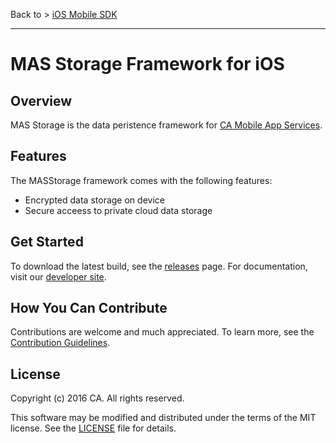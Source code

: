 Back to > [iOS Mobile SDK](https://github.com/CAAPIM/iOS-MAS-SDK)
<hr/>

# MAS Storage Framework for iOS

## Overview
MAS Storage is the data peristence framework for [CA Mobile App Services][mas.ca.com]. 

## Features

The MASStorage framework comes with the following features:

- Encrypted data storage on device
- Secure acceess to private cloud data storage

## Get Started

To download the latest build, see the [releases][releases] page.
For documentation, visit our [developer site][docs].


## How You Can Contribute

Contributions are welcome and much appreciated. To learn more, see the [Contribution Guidelines][contributing].


## License

Copyright (c) 2016 CA. All rights reserved.

This software may be modified and distributed under the terms
of the MIT license. See the [LICENSE][license-link] file for details.


 [mas.ca.com]: http://mas.ca.com/
 [docs]: http://mas.ca.com/docs/
 [blog]: http://mas.ca.com/blog/

 [releases]: ../../releases
 [contributing]: /CONTRIBUTING.md
 [license-link]: /LICENSE

